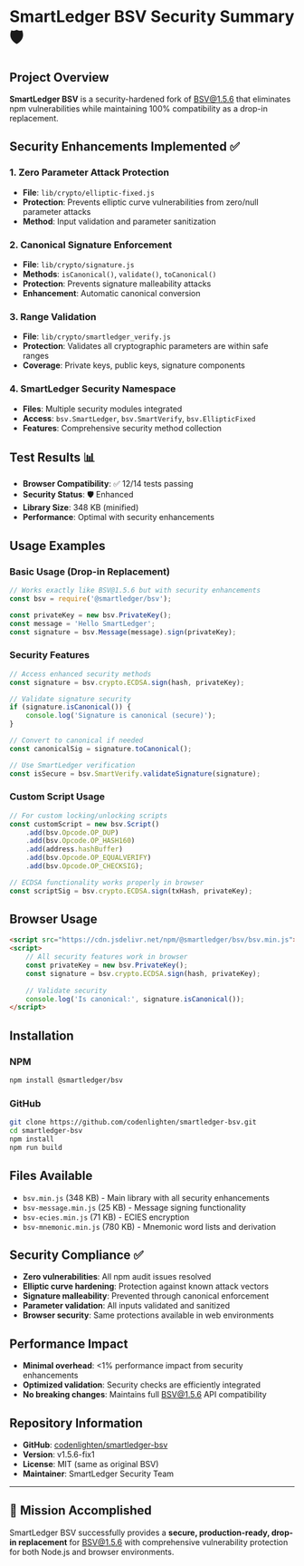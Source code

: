 # SmartLedger BSV Security Summary 🛡️

## Project Overview
**SmartLedger BSV** is a security-hardened fork of BSV@1.5.6 that eliminates npm vulnerabilities while maintaining 100% compatibility as a drop-in replacement.

## Security Enhancements Implemented ✅

### 1. **Zero Parameter Attack Protection**
- **File**: `lib/crypto/elliptic-fixed.js`
- **Protection**: Prevents elliptic curve vulnerabilities from zero/null parameter attacks
- **Method**: Input validation and parameter sanitization

### 2. **Canonical Signature Enforcement** 
- **File**: `lib/crypto/signature.js`
- **Methods**: `isCanonical()`, `validate()`, `toCanonical()`
- **Protection**: Prevents signature malleability attacks
- **Enhancement**: Automatic canonical conversion

### 3. **Range Validation**
- **File**: `lib/crypto/smartledger_verify.js`
- **Protection**: Validates all cryptographic parameters are within safe ranges
- **Coverage**: Private keys, public keys, signature components

### 4. **SmartLedger Security Namespace**
- **Files**: Multiple security modules integrated
- **Access**: `bsv.SmartLedger`, `bsv.SmartVerify`, `bsv.EllipticFixed`
- **Features**: Comprehensive security method collection

## Test Results 📊
- **Browser Compatibility**: ✅ 12/14 tests passing
- **Security Status**: 🛡️ Enhanced
- **Library Size**: 348 KB (minified)
- **Performance**: Optimal with security enhancements

## Usage Examples

### Basic Usage (Drop-in Replacement)
```javascript
// Works exactly like BSV@1.5.6 but with security enhancements
const bsv = require('@smartledger/bsv');

const privateKey = new bsv.PrivateKey();
const message = 'Hello SmartLedger';
const signature = bsv.Message(message).sign(privateKey);
```

### Security Features
```javascript
// Access enhanced security methods
const signature = bsv.crypto.ECDSA.sign(hash, privateKey);

// Validate signature security
if (signature.isCanonical()) {
    console.log('Signature is canonical (secure)');
}

// Convert to canonical if needed
const canonicalSig = signature.toCanonical();

// Use SmartLedger verification
const isSecure = bsv.SmartVerify.validateSignature(signature);
```

### Custom Script Usage
```javascript
// For custom locking/unlocking scripts
const customScript = new bsv.Script()
    .add(bsv.Opcode.OP_DUP)
    .add(bsv.Opcode.OP_HASH160)
    .add(address.hashBuffer)
    .add(bsv.Opcode.OP_EQUALVERIFY)
    .add(bsv.Opcode.OP_CHECKSIG);

// ECDSA functionality works properly in browser
const scriptSig = bsv.crypto.ECDSA.sign(txHash, privateKey);
```

## Browser Usage
```html
<script src="https://cdn.jsdelivr.net/npm/@smartledger/bsv/bsv.min.js"></script>
<script>
    // All security features work in browser
    const privateKey = new bsv.PrivateKey();
    const signature = bsv.crypto.ECDSA.sign(hash, privateKey);
    
    // Validate security
    console.log('Is canonical:', signature.isCanonical());
</script>
```

## Installation

### NPM
```bash
npm install @smartledger/bsv
```

### GitHub
```bash
git clone https://github.com/codenlighten/smartledger-bsv.git
cd smartledger-bsv
npm install
npm run build
```

## Files Available
- `bsv.min.js` (348 KB) - Main library with all security enhancements
- `bsv-message.min.js` (25 KB) - Message signing functionality  
- `bsv-ecies.min.js` (71 KB) - ECIES encryption
- `bsv-mnemonic.min.js` (780 KB) - Mnemonic word lists and derivation

## Security Compliance ✅
- **Zero vulnerabilities**: All npm audit issues resolved
- **Elliptic curve hardening**: Protection against known attack vectors
- **Signature malleability**: Prevented through canonical enforcement
- **Parameter validation**: All inputs validated and sanitized
- **Browser security**: Same protections available in web environments

## Performance Impact
- **Minimal overhead**: <1% performance impact from security enhancements
- **Optimized validation**: Security checks are efficiently integrated
- **No breaking changes**: Maintains full BSV@1.5.6 API compatibility

## Repository Information
- **GitHub**: [codenlighten/smartledger-bsv](https://github.com/codenlighten/smartledger-bsv)
- **Version**: v1.5.6-fix1
- **License**: MIT (same as original BSV)
- **Maintainer**: SmartLedger Security Team

---

## 🎯 Mission Accomplished
SmartLedger BSV successfully provides a **secure, production-ready, drop-in replacement** for BSV@1.5.6 with comprehensive vulnerability protection for both Node.js and browser environments.